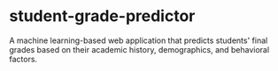 # student-grade-predictor
A machine learning-based web application that predicts students' final grades based on their academic history, demographics, and behavioral factors.
